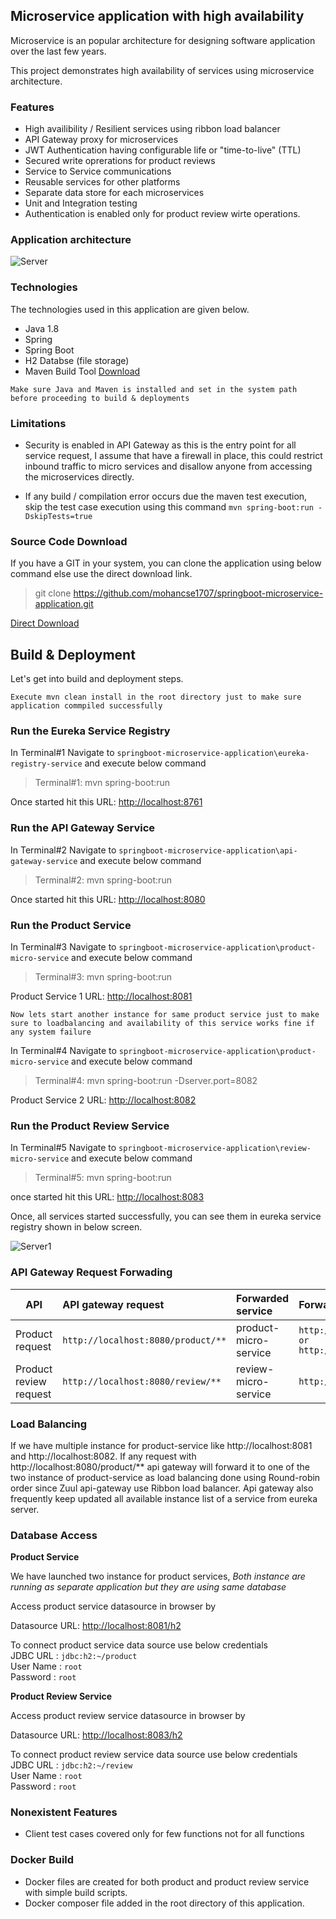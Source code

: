 ## Microservice application with high availability

Microservice is an popular architecture for designing software application over the last few years.

This project demonstrates high availability of services using microservice architecture. 

### Features

* High availibility / Resilient services using ribbon load balancer
* API Gateway proxy for microservices
* JWT Authentication having configurable life or "time-to-live" (TTL)
* Secured write oprerations for product reviews
* Service to Service communications
* Reusable services for other platforms
* Separate data store for each microservices 
* Unit and Integration testing
* Authentication is enabled only for product review wirte operations.

### Application architecture

![Server](https://mohankumarrathinam.com//images/blog/spring/microservices/architecture.png)

### Technologies

The technologies used in this application are given below. 

* Java 1.8
* Spring
* Spring Boot
* H2 Databse (file storage)
* Maven Build Tool [Download][Maven]

```Make sure Java and Maven is installed and set in the system path before proceeding to build & deployments```

### Limitations 

* Security is enabled in API Gateway as this is the entry point for all service request, I assume that have a firewall in place, this could restrict inbound traffic to micro services and disallow anyone from accessing the microservices directly.

* If any build / compilation error occurs due the maven test execution, skip the test case execution using this command ```mvn spring-boot:run -DskipTests=true```

### Source Code Download

If you have a GIT in your system, you can clone the application using below command else use the direct download link. 

> git clone https://github.com/mohancse1707/springboot-microservice-application.git

[Direct Download][Direct Download]

## Build & Deployment

Let's get into build and deployment steps. 

```Execute mvn clean install in the root directory just to make sure application commpiled successfully```

### Run the Eureka Service Registry

In Terminal#1 Navigate to ```springboot-microservice-application\eureka-registry-service``` and execute below command 

> Terminal#1: mvn spring-boot:run

Once started hit this URL: [http://localhost:8761](http://localhost:8761) 

### Run the API Gateway Service

In Terminal#2 Navigate to ```springboot-microservice-application\api-gateway-service``` and execute below command 

> Terminal#2: mvn spring-boot:run

Once started hit this URL: [http://localhost:8080](http://localhost:8080) 

### Run the Product Service

In Terminal#3 Navigate to ```springboot-microservice-application\product-micro-service``` and execute below command 

> Terminal#3: mvn spring-boot:run

Product Service 1 URL: [http://localhost:8081](http://localhost:8081) 

```Now lets start another instance for same product service just to make sure to loadbalancing and availability of this service works fine if any system failure ```

In Terminal#4 Navigate to ```springboot-microservice-application\product-micro-service``` and execute below command 

> Terminal#4: mvn spring-boot:run -Dserver.port=8082

Product Service 2 URL: [http://localhost:8082](http://localhost:8082) 

### Run the Product Review Service

In Terminal#5 Navigate to ```springboot-microservice-application\review-micro-service``` and execute below command 

> Terminal#5: mvn spring-boot:run

once started hit this URL: [http://localhost:8083](http://localhost:8083) 

Once, all services started successfully, you can see them in eureka service registry shown in below screen. 

![Server1](https://mohankumarrathinam.com//images/blog/spring/microservices/services.png)

### API Gateway Request Forwading


| API                | API gateway request                    | Forwarded service      | Forwarded URL                      |
|--------------------|:---------------------------------------|:-----------------------|:-----------------------------------|
|Product request     |``http://localhost:8080/product/**``    | product-micro-service  | ``http://localhost:8081/** or http://localhost:8082/**``       |    
|Product review request|``http://localhost:8080/review/**``   | review-micro-service   | ``http://localhost:8083/**``       |    


### Load Balancing 

If we have multiple instance for product-service like http://localhost:8081 and http://localhost:8082. If any request with http://localhost:8080/product/** api gateway will forward it to one of the two instance of product-service as load balancing done using Round-robin order since Zuul api-gateway use Ribbon load balancer. Api gateway also frequently keep updated all available instance list of a service from eureka server.

### Database Access

**Product Service**

We have launched two instance for product services, *Both instance are running as separate application but they are using same database*

Access product service datasource in browser by

Datasource URL: [http://localhost:8081/h2](http://localhost:8081/h2)  

To connect product service data source use below credentials   
JDBC URL  : `jdbc:h2:~/product`  
User Name : `root`  
Password  : `root`  

**Product Review Service**

Access product review service datasource in browser by

Datasource URL: [http://localhost:8083/h2](http://localhost:8083/h2)  

To connect product review service data source use below credentials   
JDBC URL  : `jdbc:h2:~/review`  
User Name : `root`  
Password  : `root`  

### Nonexistent Features

* Client test cases covered only for few functions not for all functions

### Docker Build

* Docker files are created for both product and product review service with simple build scripts.
* Docker composer file added in the root directory of this application.

[Direct Download]: https://github.com/mohancse1707/springboot-microservice-application/archive/main.zip
[Maven]:https://repo.maven.apache.org/maven2/org/apache/maven/apache-maven/3.6.3/apache-maven-3.6.3-bin.zip

